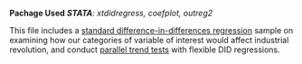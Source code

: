**Pachage Used**
***STATA**: xtdidregress, coefplot, outreg2*

This file includes a [standard difference-in-differences regression](https://github.com/JingwenSHI-Novae/Coding-Samples/blob/main/Continuous-DID/DID_regression.do) sample on examining how our categories of variable of interest would affect industrial revolution, and conduct [parallel trend tests](https://github.com/JingwenSHI-Novae/Coding-Samples/blob/main/Continuous-DID/flexible_DID.do) with flexible DID regressions.
